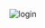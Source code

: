 ![login](https://user-images.githubusercontent.com/29441324/32854437-6ae2924c-c9f3-11e7-865b-013d11d3077b.png)

